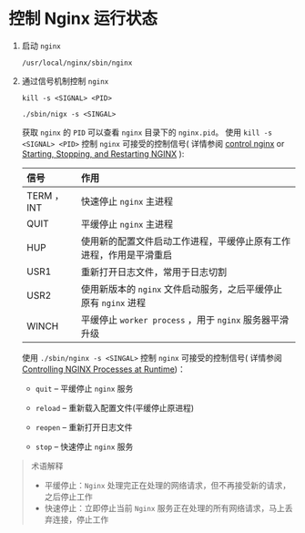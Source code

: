 # 控制 Nginx 运行状态



1. 启动 `nginx`

   ```shell
   /usr/local/nginx/sbin/nginx
   ```

2. 通过信号机制控制 `nginx`

   ```shell
   kill -s <SIGNAL> <PID>
   ```

   ```shell
   ./sbin/nigx -s <SINGAL>
   ```
   获取 `nginx` 的 `PID` 可以查看 `nginx` 目录下的 `nginx.pid`。
   使用 `kill -s <SIGNAL> <PID>`  控制 `nginx` 可接受的控制信号( 详情参阅 [control nginx](http://nginx.org/en/docs/control.html) or [Starting, Stopping, and Restarting NGINX](https://www.nginx.com/resources/wiki/start/topics/tutorials/commandline/#starting-stopping-and-restarting-nginx) ):

   | 信号        | 作用 |
   | :-- | :--- |
   | TERM ，INT | 快速停止 `nginx` 主进程 |
   | QUIT | 平缓停止 `nginx` 主进程 |
   | HUP | 使用新的配置文件启动工作进程，平缓停止原有工作进程，作用是平滑重启 |
   | USR1 | 重新打开日志文件，常用于日志切割 |
   | USR2 | 使用新版本的 `nginx` 文件启动服务，之后平缓停止原有 `nginx` 进程 |
   | WINCH | 平缓停止 `worker process` ，用于 `nginx` 服务器平滑升级 |

   使用 `./sbin/nginx -s <SINGAL>` 控制 `nginx` 可接受的控制信号( 详情参阅 [Controlling NGINX Processes at Runtime](https://docs.nginx.com/nginx/admin-guide/basic-functionality/runtime-control))：

   - `quit` – 平缓停止 `nginx` 服务

   - `reload` – 重新载入配置文件(平缓停止原进程)

   - `reopen` – 重新打开日志文件

   - `stop` – 快速停止 `nginx` 服务

>术语解释
>
>- 平缓停止：`Nginx` 处理完正在处理的网络请求，但不再接受新的请求，之后停止工作
>- 快速停止：立即停止当前 `Nginx` 服务正在处理的所有网络请求，马上丢弃连接，停止工作